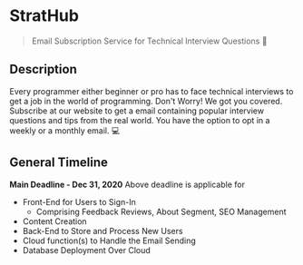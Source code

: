 # StratHub
>Email Subscription Service for Technical Interview Questions :book:  
## Description
Every programmer either beginner or pro has to face technical interviews to get a job in the world of programming. Don't Worry! We got you covered.
Subscribe at our website to get a email containing popular interview questions and tips from the real world.
You have the option to opt in a weekly or a monthly email. :computer:  
## General Timeline
**Main Deadline - Dec 31, 2020**
Above deadline is applicable for
 - Front-End for Users to Sign-In
   - Comprising Feedback Reviews, About Segment, SEO Management
 - Content Creation
 - Back-End to Store and Process New Users
 - Cloud function(s) to Handle the Email Sending
 - Database Deployment Over Cloud
